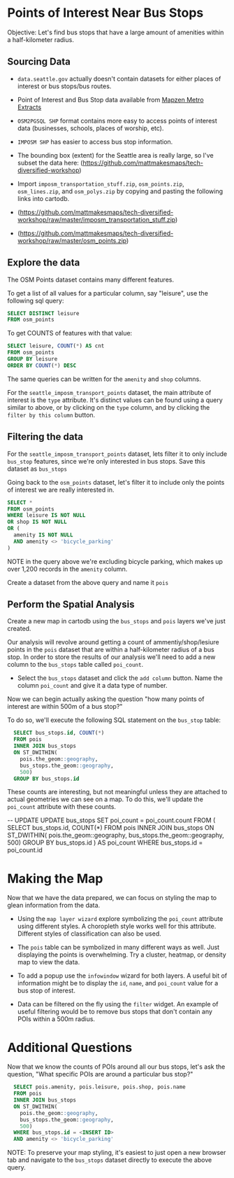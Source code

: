 # Points of Interest Near Bus Stops

Objective: Let's find bus stops that have a large amount of
amenities within a half-kilometer radius.

## Sourcing Data

- `data.seattle.gov` actually doesn't contain datasets for either places
  of interest or bus stops/bus routes.
- Point of Interest and Bus Stop data available from [Mapzen
  Metro Extracts](https://mapzen.com/data/metro-extracts/)
- `OSM2PGSQL SHP` format contains more easy to access points
  of interest data (businesses, schools, places of worship, etc).
- `IMPOSM SHP` has easier to access bus stop information.

- The bounding box (extent) for the Seattle area is really large, so
  I've subset the data here: (https://github.com/mattmakesmaps/tech-diversified-workshop)


- Import `imposm_transportation_stuff.zip`, `osm_points.zip`, `osm_lines.zip`, and `osm_polys.zip` by copying and pasting the following links into cartodb.
- (https://github.com/mattmakesmaps/tech-diversified-workshop/raw/master/imposm_transportation_stuff.zip)
- (https://github.com/mattmakesmaps/tech-diversified-workshop/raw/master/osm_points.zip)

## Explore the data

The OSM Points dataset contains many different features.

To get a list of all values for a particular column, say "leisure",
use the following sql query:

```sql
SELECT DISTINCT leisure
FROM osm_points
```

To get COUNTS of features with that value:

```sql
SELECT leisure, COUNT(*) AS cnt
FROM osm_points
GROUP BY leisure
ORDER BY COUNT(*) DESC
```

The same queries can be written for the `amenity` and `shop` columns.

For the `seattle_imposm_transport_points` dataset, the main attribute
of interest is the `type` attribute. It's distinct values can be found
using a query similar to above, or by clicking on the `type` column, and 
by clicking the `filter by this column` button.

## Filtering the data

For the `seattle_imposm_transport_points` dataset, lets filter it to only
include `bus_stop` features, since we're only interested in bus stops. Save this dataset as `bus_stops`

Going back to the `osm_points` dataset, let's filter it to include only
the points of interest we are really interested in.

```sql
SELECT *
FROM osm_points
WHERE leisure IS NOT NULL
OR shop IS NOT NULL
OR (
  amenity IS NOT NULL
  AND amenity <> 'bicycle_parking'
)
```

NOTE in the query above we're excluding bicycle parking, which makes up over 1,200 records in the `amenity` column.

Create a dataset from the above query and name it `pois`

## Perform the Spatial Analysis

Create a new map in cartodb using the `bus_stops` and `pois` layers we've just created.

Our analysis will revolve around getting a count of ammentiy/shop/lesiure points
in the `pois` dataset that are within a half-kilometer radius of a bus stop.
In order to store the results of our analysis we'll need to add a new
column to the `bus_stops` table called `poi_count`.

- Select the `bus_stops` dataset and click the
`add column` button. Name the column `poi_count` and give it a data type
of number.

Now we can begin actually asking the question "how many points of interest are within 500m of a bus stop?"

To do so, we'll execute the following SQL statement on the `bus_stop` table:

```sql
  SELECT bus_stops.id, COUNT(*)
  FROM pois
  INNER JOIN bus_stops
  ON ST_DWITHIN(
    pois.the_geom::geography,
    bus_stops.the_geom::geography,
    500)
  GROUP BY bus_stops.id
```

These counts are interesting, but not meaningful unless they are
attached to actual geometries we can see on a map. To do this, we'll
update the `poi_count` attribute with these counts.

-- UPDATE
UPDATE bus_stops
SET poi_count = poi_count.count
FROM (
  SELECT bus_stops.id, COUNT(*)
  FROM pois
  INNER JOIN bus_stops
  ON ST_DWITHIN(
    pois.the_geom::geography,
    bus_stops.the_geom::geography,
    500)
  GROUP BY bus_stops.id
) AS poi_count
WHERE bus_stops.id = poi_count.id

# Making the Map

Now that we have the data prepared, we can focus on styling the map
to glean information from the data.

- Using the `map layer wizard` explore symbolizing the `poi_count`
  attribute using different styles. A choropleth style works well
  for this attribute. Different styles of classification can also
  be used.

- The `pois` table can be symbolized in many different ways as well.
  Just displaying the points is overwhelming. Try a cluster, heatmap,
  or density map to view the data.

- To add a popup use the `infowindow` wizard for both layers. A useful
  bit of information might be to display the `id`, `name`, and `poi_count`
  value for a bus stop of interest.

- Data can be filtered on the fly using the `filter` widget. An
  example of useful filtering would be to remove bus stops that
  don't contain any POIs within a 500m radius.

# Additional Questions

Now that we know the counts of POIs around all our bus stops, let's
ask the question, "What specific POIs are around a particular bus stop?"

```sql
  SELECT pois.amenity, pois.leisure, pois.shop, pois.name
  FROM pois
  INNER JOIN bus_stops
  ON ST_DWITHIN(
    pois.the_geom::geography,
    bus_stops.the_geom::geography,
    500)
  WHERE bus_stops.id = <INSERT ID>
  AND amenity <> 'bicycle_parking'
```
NOTE: To preserve your map styling, it's easiest to just open a new
browser tab and navigate to the `bus_stops` dataset directly to
execute the above query.